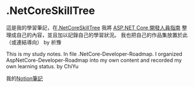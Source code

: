 # .NetCoreSkillTree 
這是我的學習筆記，在[.NetCoreSkillTree](https://github.com/eric861129/.NetCoreSkillTree/tree/master/NetCoreSkillTree)
我將 [ASP.NET Core 開發人員指南](https://github.com/MoienTajik/AspNetCore-Developer-Roadmap/blob/master/ReadMe.zh-Hant.md)
整理成自己的內容，並且加以記錄自己的學習狀況。
我也把自己的作品集放置於此（或連結導向）
by 祈豫

This is my study notes. In file .NetCore-Developer-Roadmap.
I organized AspNetCore-Developer-Roadmap into my own content and recorded my own learning status.
by ChiYu

我的[Notion筆記](https://efficacious-seashore-2e0.notion.site/16e8419899354d82bf2263c3587f8158?v=08a4045339134606bae8ffc440ec939d) 
